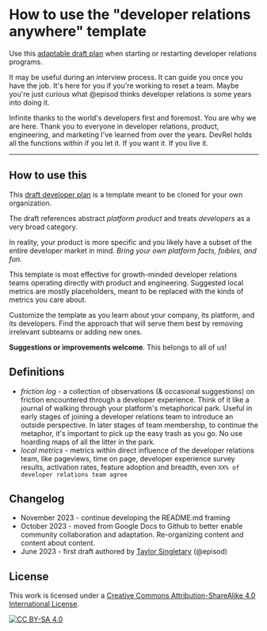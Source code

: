 # How to use the "developer relations anywhere" template

Use this [adaptable draft plan](template.md) when starting or restarting developer relations programs.

It may be useful during an interview process. It can guide you once you have the job. It's here for you if you're working to reset a team. Maybe you're just curious what @episod thinks developer relations _is_ some years into doing it.

Infinite thanks to the world's developers first and foremost. You are why we are here. Thank you to everyone in developer relations, product, engineering, and marketing I've learned from over the years. DevRel holds all the functions within if you let it. If you want it. If you live it.

---

## How to use this

This [draft developer plan](template.md) is a template meant to be cloned for your own organization. 

The draft references abstract _platform product_ and treats _developers_ as a very broad category. 

In reality, your product is more specific and you likely have a subset of the entire developer market in mind. _Bring your own platform facts, foibles, and fun._

This template is most effective for growth-minded developer relations teams operating directly with product and engineering. Suggested local metrics are mostly placeholders, meant to be replaced with the kinds of metrics you care about.

Customize the template as you learn about your company, its platform, and its developers. Find the approach that will serve them best by removing irrelevant subteams or adding new ones.

**Suggestions or improvements welcome**. This belongs to all of us!

## Definitions

* _friction log_ - a collection of observations (& occasional suggestions) on friction encountered through a developer experience. Think of it like a journal of walking through your platform's metaphorical park. Useful in early stages of joining a developer relations team to introduce an outside perspective. In later stages of team membership, to continue the metaphor, it's important to pick up the easy trash as you go. No use hoarding maps of all the litter in the park.
* _local metrics_ - metrics within direct influence of the developer relations team, like pageviews, time on page, developer experience survey results, activation rates, feature adoption and breadth, even `XX% of developer relations team agree`

## Changelog

* November 2023 - continue developing the README.md framing
* October 2023 - moved from Google Docs to Github to better enable community collaboration and adaptation. Re-organizing content and content about content.
* June 2023 - first draft authored by [Taylor Singletary](https://linkedin.com/in/taylorsingletary) (@episod)


## License

This work is licensed under a
[Creative Commons Attribution-ShareAlike 4.0 International License][cc-by-sa].

[![CC BY-SA 4.0][cc-by-sa-image]][cc-by-sa]

[cc-by-sa]: http://creativecommons.org/licenses/by-sa/4.0/
[cc-by-sa-image]: https://licensebuttons.net/l/by-sa/4.0/88x31.png
[cc-by-sa-shield]: https://img.shields.io/badge/License-CC%20BY--SA%204.0-lightgrey.svg
